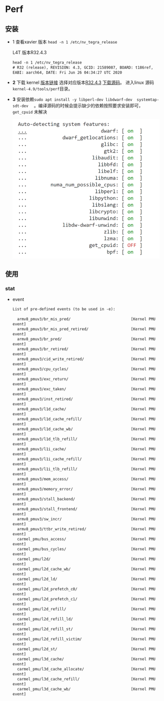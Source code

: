 # Perf



##  安装

- 1 查看xavier 版本 `head -n 1 /etc/nv_tegra_release`

  L4T 版本R32.4.3

  ```shell
  head -n 1 /etc/nv_tegra_release
  # R32 (release), REVISION: 4.3, GCID: 21589087, BOARD: t186ref, EABI: aarch64, DATE: Fri Jun 26 04:34:27 UTC 2020
  ```

  

- **2** 下载 kernel  [版本链接](https://developer.nvidia.com/embedded/jetson-linux-archive)  选择对应版本[R32.4.3](https://developer.nvidia.com/embedded/linux-tegra-r32.4.3)  [下载源码](https://developer.nvidia.com/embedded/L4T/r32_Release_v4.3/Sources/T186/public_sources.tbz2)。 进入linux 源码 `kernel-4.9/tools/perf`目录。

- **3**  安装依赖`sudo apt install -y libperl-dev libdwarf-dev  systemtap-sdt-dev  `    。编译源码的时候会提示缺少的依赖按照要求安装即可， `get_cpuid` 未解决

  <img src="perf.assets/image-20221027162313919.png" alt="image-20221027162313919" style="zoom:50%;" />

## 使用





### stat

- event

  ```
  List of pre-defined events (to be used in -e):
  
    armv8_pmuv3/br_mis_pred/                           [Kernel PMU event]
    armv8_pmuv3/br_mis_pred_retired/                   [Kernel PMU event]
    armv8_pmuv3/br_pred/                               [Kernel PMU event]
    armv8_pmuv3/br_retired/                            [Kernel PMU event]
    armv8_pmuv3/cid_write_retired/                     [Kernel PMU event]
    armv8_pmuv3/cpu_cycles/                            [Kernel PMU event]
    armv8_pmuv3/exc_return/                            [Kernel PMU event]
    armv8_pmuv3/exc_taken/                             [Kernel PMU event]
    armv8_pmuv3/inst_retired/                          [Kernel PMU event]
    armv8_pmuv3/l1d_cache/                             [Kernel PMU event]
    armv8_pmuv3/l1d_cache_refill/                      [Kernel PMU event]
    armv8_pmuv3/l1d_cache_wb/                          [Kernel PMU event]
    armv8_pmuv3/l1d_tlb_refill/                        [Kernel PMU event]
    armv8_pmuv3/l1i_cache/                             [Kernel PMU event]
    armv8_pmuv3/l1i_cache_refill/                      [Kernel PMU event]
    armv8_pmuv3/l1i_tlb_refill/                        [Kernel PMU event]
    armv8_pmuv3/mem_access/                            [Kernel PMU event]
    armv8_pmuv3/memory_error/                          [Kernel PMU event]
    armv8_pmuv3/stall_backend/                         [Kernel PMU event]
    armv8_pmuv3/stall_frontend/                        [Kernel PMU event]
    armv8_pmuv3/sw_incr/                               [Kernel PMU event]
    armv8_pmuv3/ttbr_write_retired/                    [Kernel PMU event]
    carmel_pmu/bus_access/                             [Kernel PMU event]
    carmel_pmu/bus_cycles/                             [Kernel PMU event]
    carmel_pmu/l2d/                                    [Kernel PMU event]
    carmel_pmu/l2d_cache_wb/                           [Kernel PMU event]
    carmel_pmu/l2d_ld/                                 [Kernel PMU event]
    carmel_pmu/l2d_prefetch_c0/                        [Kernel PMU event]
    carmel_pmu/l2d_prefetch_c1/                        [Kernel PMU event]
    carmel_pmu/l2d_refill/                             [Kernel PMU event]
    carmel_pmu/l2d_refill_ld/                          [Kernel PMU event]
    carmel_pmu/l2d_refill_st/                          [Kernel PMU event]
    carmel_pmu/l2d_refill_victim/                      [Kernel PMU event]
    carmel_pmu/l2d_st/                                 [Kernel PMU event]
    carmel_pmu/l3d_cache/                              [Kernel PMU event]
    carmel_pmu/l3d_cache_allocate/                     [Kernel PMU event]
    carmel_pmu/l3d_cache_refill/                       [Kernel PMU event]
    carmel_pmu/l3d_cache_wb/                           [Kernel PMU event]
  ```

  
